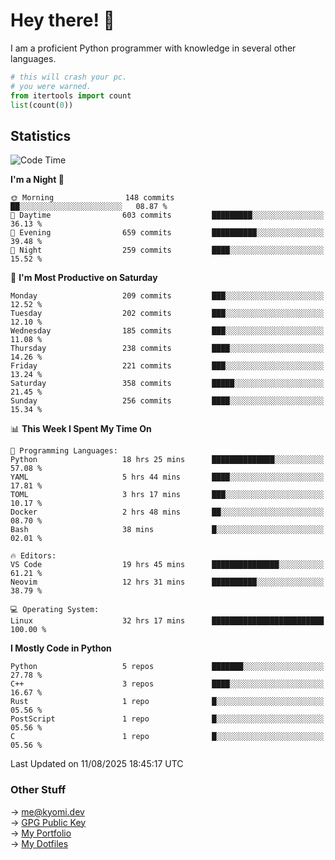 # Hey there! 👋

I am a proficient Python programmer with knowledge in several other languages.

```py
# this will crash your pc.
# you were warned.
from itertools import count
list(count(0))
```

## Statistics
<!--START_SECTION:waka-->
![Code Time](http://img.shields.io/badge/Code%20Time-1%2C882%20hrs%2012%20mins-blue)

**I'm a Night 🦉** 

```text
🌞 Morning                148 commits         ██░░░░░░░░░░░░░░░░░░░░░░░   08.87 % 
🌆 Daytime                603 commits         █████████░░░░░░░░░░░░░░░░   36.13 % 
🌃 Evening                659 commits         ██████████░░░░░░░░░░░░░░░   39.48 % 
🌙 Night                  259 commits         ████░░░░░░░░░░░░░░░░░░░░░   15.52 % 
```
📅 **I'm Most Productive on Saturday** 

```text
Monday                   209 commits         ███░░░░░░░░░░░░░░░░░░░░░░   12.52 % 
Tuesday                  202 commits         ███░░░░░░░░░░░░░░░░░░░░░░   12.10 % 
Wednesday                185 commits         ███░░░░░░░░░░░░░░░░░░░░░░   11.08 % 
Thursday                 238 commits         ████░░░░░░░░░░░░░░░░░░░░░   14.26 % 
Friday                   221 commits         ███░░░░░░░░░░░░░░░░░░░░░░   13.24 % 
Saturday                 358 commits         █████░░░░░░░░░░░░░░░░░░░░   21.45 % 
Sunday                   256 commits         ████░░░░░░░░░░░░░░░░░░░░░   15.34 % 
```


📊 **This Week I Spent My Time On** 

```text
💬 Programming Languages: 
Python                   18 hrs 25 mins      ██████████████░░░░░░░░░░░   57.08 % 
YAML                     5 hrs 44 mins       ████░░░░░░░░░░░░░░░░░░░░░   17.81 % 
TOML                     3 hrs 17 mins       ███░░░░░░░░░░░░░░░░░░░░░░   10.17 % 
Docker                   2 hrs 48 mins       ██░░░░░░░░░░░░░░░░░░░░░░░   08.70 % 
Bash                     38 mins             █░░░░░░░░░░░░░░░░░░░░░░░░   02.01 % 

🔥 Editors: 
VS Code                  19 hrs 45 mins      ███████████████░░░░░░░░░░   61.21 % 
Neovim                   12 hrs 31 mins      ██████████░░░░░░░░░░░░░░░   38.79 % 

💻 Operating System: 
Linux                    32 hrs 17 mins      █████████████████████████   100.00 % 
```

**I Mostly Code in Python** 

```text
Python                   5 repos             ███████░░░░░░░░░░░░░░░░░░   27.78 % 
C++                      3 repos             ████░░░░░░░░░░░░░░░░░░░░░   16.67 % 
Rust                     1 repo              █░░░░░░░░░░░░░░░░░░░░░░░░   05.56 % 
PostScript               1 repo              █░░░░░░░░░░░░░░░░░░░░░░░░   05.56 % 
C                        1 repo              █░░░░░░░░░░░░░░░░░░░░░░░░   05.56 % 
```




 Last Updated on 11/08/2025 18:45:17 UTC
<!--END_SECTION:waka-->

### Other Stuff

→ [me@kyomi.dev](mailto:me@kyomi.dev)\
→ [GPG Public Key](https://github.com/bitterteriyaki.gpg)\
→ [My Portfolio](https://kyomi.dev)\
→ [My Dotfiles](https://github.com/bitterteriyaki/dotfiles)
